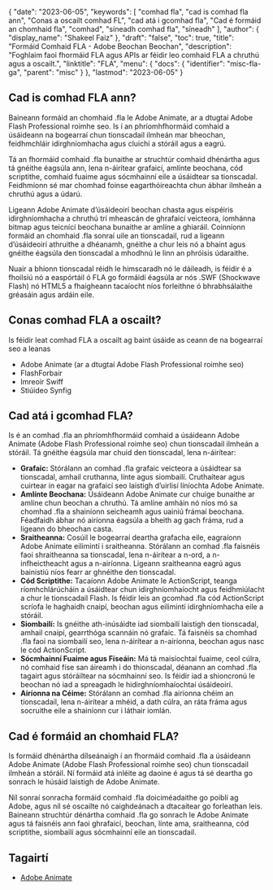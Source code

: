 {
  "date": "2023-06-05",
  "keywords": [
"comhad fla",
"cad is comhad fla ann",
"Conas a oscailt comhad FL",
"cad atá i gcomhad fla",
"Cad é formáid an chomhaid fla",
"comhad",
"síneadh comhad fla",
"síneadh"
],
  "author": {
    "display_name": "Shakeel Faiz"
},
  "draft": "false",
  "toc": true,
  "title": "Formáid Comhaid FLA - Adobe Beochan Beochan",
  "description": "Foghlaim faoi fhormáid FLA agus APIs ar féidir leo comhaid FLA a chruthú agus a oscailt.",
  "linktitle": "FLA",
  "menu": {
    "docs": {
      "identifier": "misc-fla-ga",
      "parent": "misc"
}
},
  "lastmod": "2023-06-05"
}

## Cad is comhad FLA ann?

Baineann formáid an chomhaid .fla le Adobe Animate, ar a dtugtaí Adobe Flash Professional roimhe seo. Is í an phríomhfhormáid comhaid a úsáideann na bogearraí chun tionscadail ilmheán mar bheochan, feidhmchláir idirghníomhacha agus cluichí a stóráil agus a eagrú.

Tá an fhormáid comhaid .fla bunaithe ar struchtúr comhaid dhénártha agus tá gnéithe éagsúla ann, lena n-áirítear grafaicí, amlínte beochana, cód scriptithe, comhaid fuaime agus sócmhainní eile a úsáidtear sa tionscadal. Feidhmíonn sé mar chomhad foinse eagarthóireachta chun ábhar ilmheán a chruthú agus a údarú.

Ligeann Adobe Animate d’úsáideoirí beochan chasta agus eispéiris idirghníomhacha a chruthú trí mheascán de ghrafaicí veicteora, íomhánna bitmap agus teicnící beochana bunaithe ar amlíne a ghiaráil. Coinníonn formáid an chomhaid .fla sonraí uile an tionscadail, rud a ligeann d’úsáideoirí athruithe a dhéanamh, gnéithe a chur leis nó a bhaint agus gnéithe éagsúla den tionscadal a mhodhnú le linn an phróisis údaraithe.

Nuair a bhíonn tionscadal réidh le himscaradh nó le dáileadh, is féidir é a fhoilsiú nó a easpórtáil ó FLA go formáidí éagsúla ar nós .SWF (Shockwave Flash) nó HTML5 a fhaigheann tacaíocht níos forleithne ó bhrabhsálaithe gréasáin agus ardáin eile.

## Conas comhad FLA a oscailt?

Is féidir leat comhad FLA a oscailt ag baint úsáide as ceann de na bogearraí seo a leanas

- Adobe Animate (ar a dtugtaí Adobe Flash Professional roimhe seo)
- FlashForbair
- Imreoir Swiff
- Stiúideo Synfig

## Cad atá i gcomhad FLA?

Is é an comhad .fla an phríomhfhormáid comhaid a úsáideann Adobe Animate (Adobe Flash Professional roimhe seo) chun tionscadail ilmheán a stóráil. Tá gnéithe éagsúla mar chuid den tionscadal, lena n-áirítear:

- **Grafaic:** Stórálann an comhad .fla grafaic veicteora a úsáidtear sa tionscadal, amhail cruthanna, línte agus siombailí. Cruthaítear agus cuirtear in eagar na grafaicí seo laistigh d’uirlisí líníochta Adobe Animate.
- **Amlínte Beochana:** Úsáideann Adobe Animate cur chuige bunaithe ar amlíne chun beochan a chruthú. Tá amlíne amháin nó níos mó sa chomhad .fla a shainíonn seicheamh agus uainiú frámaí beochana. Féadfaidh ábhar nó airíonna éagsúla a bheith ag gach fráma, rud a ligeann do bheochan casta.
- **Sraitheanna:** Cosúil le bogearraí deartha grafacha eile, eagraíonn Adobe Animate eilimintí i sraitheanna. Stórálann an comhad .fla faisnéis faoi shraitheanna sa tionscadal, lena n-áirítear a n-ord, a n-infheictheacht agus a n-airíonna. Ligeann sraitheanna eagrú agus bainistiú níos fearr ar ghnéithe den tionscadal.
- **Cód Scriptithe:** Tacaíonn Adobe Animate le ActionScript, teanga ríomhchlárúcháin a úsáidtear chun idirghníomhaíocht agus feidhmiúlacht a chur le tionscadail Flash. Is féidir leis an gcomhad .fla cód ActionScript scríofa le haghaidh cnaipí, beochan agus eilimintí idirghníomhacha eile a stóráil.
- **Siombailí:** Is gnéithe ath-inúsáidte iad siombailí laistigh den tionscadal, amhail cnaipí, gearrthóga scannáin nó grafaic. Tá faisnéis sa chomhad .fla faoi na siombailí seo, lena n-áirítear a n-airíonna, beochan agus nasc le cód ActionScript.
- **Sócmhainní Fuaime agus Físeáin:** Má tá maisíochtaí fuaime, ceol cúlra, nó comhaid físe san áireamh i do thionscadal, déanann an comhad .fla tagairt agus stóráiltear na sócmhainní seo. Is féidir iad a shioncronú le beochan nó iad a spreagadh le hidirghníomhaíochtaí úsáideoirí.
- **Airíonna na Céime:** Stórálann an comhad .fla airíonna chéim an tionscadail, lena n-áirítear a mhéid, a dath cúlra, an ráta fráma agus socruithe eile a shainíonn cur i láthair iomlán.

## Cad é formáid an chomhaid FLA?

Is formáid dhénártha dílseánaigh í an fhormáid comhaid .fla a úsáideann Adobe Animate (Adobe Flash Professional roimhe seo) chun tionscadail ilmheán a stóráil. Ní formáid atá inléite ag daoine é agus tá sé deartha go sonrach le húsáid laistigh de Adobe Animate.

Níl sonraí sonracha formáid comhaid .fla doiciméadaithe go poiblí ag Adobe, agus níl sé oscailte nó caighdeánach a dtacaítear go forleathan leis. Baineann struchtúr dénártha comhaid .fla go sonrach le Adobe Animate agus tá faisnéis ann faoi ghrafaicí, beochan, línte ama, sraitheanna, cód scriptithe, siombailí agus sócmhainní eile an tionscadail.

## Tagairtí
* [Adobe Animate](https://en.wikipedia.org/wiki/Adobe_Animate)


